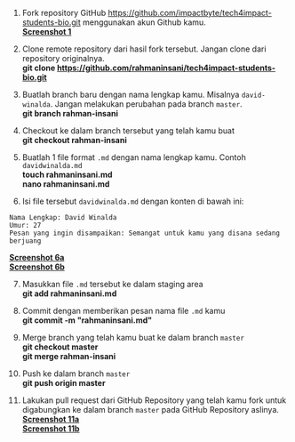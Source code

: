 1. Fork repository GitHub https://github.com/impactbyte/tech4impact-students-bio.git menggunakan akun Github kamu.  
  **[Screenshot 1](https://drive.google.com/file/d/1zLkSidW80G25WDC-Ub-EaS3IMKvakid0/view?usp=sharing)**  
2. Clone remote repository dari hasil fork tersebut. Jangan clone dari repository originalnya.  
  **git clone https://github.com/rahmaninsani/tech4impact-students-bio.git**   

3. Buatlah branch baru dengan nama lengkap kamu. Misalnya `david-winalda`. Jangan melakukan perubahan pada branch `master`.  
  **git branch rahman-insani**  

4. Checkout ke dalam branch tersebut yang telah kamu buat  
  **git checkout rahman-insani**

5. Buatlah 1 file format `.md` dengan nama lengkap kamu. Contoh `davidwinalda.md`  
  **touch rahmaninsani.md**  
  **nano rahmaninsani.md**  
  
6. Isi file tersebut `davidwinalda.md` dengan konten di bawah ini:  
  ```
  Nama Lengkap: David Winalda
  Umur: 27
  Pesan yang ingin disampaikan: Semangat untuk kamu yang disana sedang berjuang
  ```  
  **[Screenshot 6a](https://drive.google.com/file/d/1f0WD7gJR_8a_LSqu75pXOWegRxp6OOYj/view?usp=sharing)**  
  **[Screenshot 6b](https://drive.google.com/file/d/1o5EkwCAaIarZkOAQmB-x6X88GKihQLA1/view?usp=sharing)**  
  
7. Masukkan file `.md` tersebut ke dalam staging area  
  **git add rahmaninsani.md**  

8. Commit dengan memberikan pesan nama file `.md` kamu  
  **git commit -m "rahmaninsani.md"**  

9. Merge branch yang telah kamu buat ke dalam branch `master`  
  **git checkout master**  
  **git merge rahman-insani**  

10. Push ke dalam branch `master`  
  **git push origin master**  

11. Lakukan pull request dari GitHub Repository yang telah kamu fork untuk digabungkan ke dalam branch `master` pada GitHub Repository aslinya.  
  **[Screenshot 11a](https://drive.google.com/file/d/1UoxxmfC82VpnBhCD34pg8fSQqWi1lQ4B/view?usp=sharing)**  
  **[Screenshot 11b](https://drive.google.com/file/d/1Fapj-TLca1ehglF4H7hCCkBRdxEIj6Gs/view?usp=sharing)**
